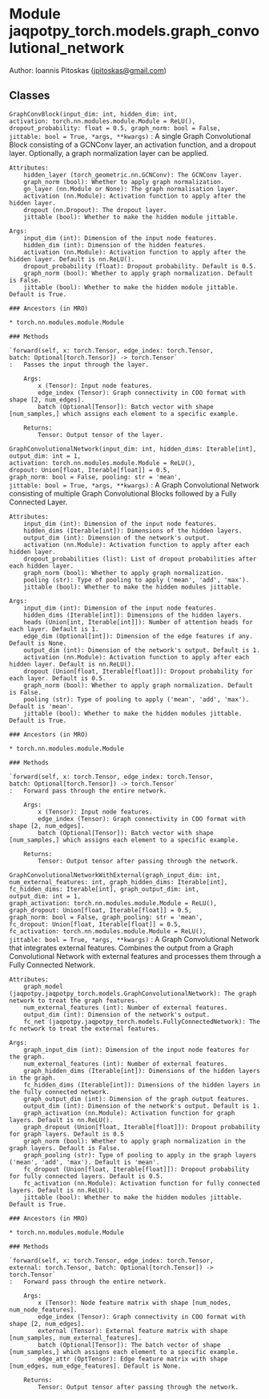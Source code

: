Module jaqpotpy_torch.models.graph_convolutional_network
========================================================
Author: Ioannis Pitoskas (jpitoskas@gmail.com)

Classes
-------

`GraphConvBlock(input_dim: int, hidden_dim: int, activation: torch.nn.modules.module.Module = ReLU(), dropout_probability: float = 0.5, graph_norm: bool = False, jittable: bool = True, *args, **kwargs)`
:   A single Graph Convolutional Block consisting of a GCNConv layer, an activation function,
    and a dropout layer. Optionally, a graph normalization layer can be applied.
    
    Attributes:
        hidden_layer (torch_geometric.nn.GCNConv): The GCNConv layer.
        graph_norm (bool): Whether to apply graph normalization.
        gn_layer (nn.Module or None): The graph normalisation layer.
        activation (nn.Module): Activation function to apply after the hidden layer.
        dropout (nn.Dropout): The dropout layer.
        jittable (bool): Whether to make the hidden module jittable.
    
    Args:
        input_dim (int): Dimension of the input node features.
        hidden_dim (int): Dimension of the hidden features.
        activation (nn.Module): Activation function to apply after the hidden layer. Default is nn.ReLU().
        dropout_probability (float): Dropout probability. Default is 0.5.
        graph_norm (bool): Whether to apply graph normalization. Default is False.
        jittable (bool): Whether to make the hidden module jittable. Default is True.

    ### Ancestors (in MRO)

    * torch.nn.modules.module.Module

    ### Methods

    `forward(self, x: torch.Tensor, edge_index: torch.Tensor, batch: Optional[torch.Tensor]) ‑> torch.Tensor`
    :   Passes the input through the layer.
        
        Args:
            x (Tensor): Input node features.
            edge_index (Tensor): Graph connectivity in COO format with shape [2, num_edges].
            batch (Optional[Tensor]): Batch vector with shape [num_samples,] which assigns each element to a specific example.
        
        Returns:
            Tensor: Output tensor of the layer.

`GraphConvolutionalNetwork(input_dim: int, hidden_dims: Iterable[int], output_dim: int = 1, activation: torch.nn.modules.module.Module = ReLU(), dropout: Union[float, Iterable[float]] = 0.5, graph_norm: bool = False, pooling: str = 'mean', jittable: bool = True, *args, **kwargs)`
:   A Graph Convolutional Network consisting of multiple Graph Convolutional Blocks followed by a Fully Connected Layer.
    
    Attributes:
        input_dim (int): Dimension of the input node features.
        hidden_dims (Iterable[int]): Dimensions of the hidden layers.
        output_dim (int): Dimension of the network's output.
        activation (nn.Module): Activation function to apply after each hidden layer.
        dropout_probabilities (list): List of dropout probabilities after each hidden layer.
        graph_norm (bool): Whether to apply graph normalization.
        pooling (str): Type of pooling to apply ('mean', 'add', 'max').
        jittable (bool): Whether to make the hidden modules jittable.
    
    Args:
        input_dim (int): Dimension of the input node features.
        hidden_dims (Iterable[int]): Dimensions of the hidden layers.
        heads (Union[int, Iterable[int]]): Number of attention heads for each layer. Default is 1.
        edge_dim (Optional[int]): Dimension of the edge features if any. Default is None.
        output_dim (int): Dimension of the network's output. Default is 1.
        activation (nn.Module): Activation function to apply after each hidden layer. Default is nn.ReLU().
        dropout (Union[float, Iterable[float]]): Dropout probability for each layer. Default is 0.5.
        graph_norm (bool): Whether to apply graph normalization. Default is False.
        pooling (str): Type of pooling to apply ('mean', 'add', 'max'). Default is 'mean'.
        jittable (bool): Whether to make the hidden modules jittable. Default is True.

    ### Ancestors (in MRO)

    * torch.nn.modules.module.Module

    ### Methods

    `forward(self, x: torch.Tensor, edge_index: torch.Tensor, batch: Optional[torch.Tensor]) ‑> torch.Tensor`
    :   Forward pass through the entire network.
        
        Args:
            x (Tensor): Input node features.
            edge_index (Tensor): Graph connectivity in COO format with shape [2, num_edges].
            batch (Optional[Tensor]): Batch vector with shape [num_samples,] which assigns each element to a specific example.
        
        Returns:
            Tensor: Output tensor after passing through the network.

`GraphConvolutionalNetworkWithExternal(graph_input_dim: int, num_external_features: int, graph_hidden_dims: Iterable[int], fc_hidden_dims: Iterable[int], graph_output_dim: int, output_dim: int = 1, graph_activation: torch.nn.modules.module.Module = ReLU(), graph_dropout: Union[float, Iterable[float]] = 0.5, graph_norm: bool = False, graph_pooling: str = 'mean', fc_dropout: Union[float, Iterable[float]] = 0.5, fc_activation: torch.nn.modules.module.Module = ReLU(), jittable: bool = True, *args, **kwargs)`
:   A Graph Convolutional Network that integrates external features.
    Combines the output from a Graph Convolutional Network with external features
    and processes them through a Fully Connected Network.
    
    Attributes:
        graph_model (jaqpotpy.jaqpotpy_torch.models.GraphConvolutionalNetwork): The graph network to treat the graph features.
        num_external_features (int): Number of external features.
        output_dim (int): Dimension of the network's output.
        fc_net (jaqpotpy.jaqpotpy_torch.models.FullyConnectedNetwork): The fc network to treat the external features.
    
    Args:
        graph_input_dim (int): Dimension of the input node features for the graph.
        num_external_features (int): Number of external features.
        graph_hidden_dims (Iterable[int]): Dimensions of the hidden layers in the graph.
        fc_hidden_dims (Iterable[int]): Dimensions of the hidden layers in the fully connected network.
        graph_output_dim (int): Dimension of the graph output features.
        output_dim (int): Dimension of the network's output. Default is 1.
        graph_activation (nn.Module): Activation function for graph layers. Default is nn.ReLU().
        graph_dropout (Union[float, Iterable[float]]): Dropout probability for graph layers. Default is 0.5
        graph_norm (bool): Whether to apply graph normalization in the graph layers. Default is False.
        graph_pooling (str): Type of pooling to apply in the graph layers ('mean', 'add', 'max'). Default is 'mean'.
        fc_dropout (Union[float, Iterable[float]]): Dropout probability for fully connected layers. Default is 0.5.
        fc_activation (nn.Module): Activation function for fully connected layers. Default is nn.ReLU().
        jittable (bool): Whether to make the hidden modules jittable. Default is True.

    ### Ancestors (in MRO)

    * torch.nn.modules.module.Module

    ### Methods

    `forward(self, x: torch.Tensor, edge_index: torch.Tensor, external: torch.Tensor, batch: Optional[torch.Tensor]) ‑> torch.Tensor`
    :   Forward pass through the entire network.
        
        Args:
            x (Tensor): Node feature matrix with shape [num_nodes, num_node_features].
            edge_index (Tensor): Graph connectivity in COO format with shape [2, num_edges].
            external (Tensor): External feature matrix with shape [num_samples, num_external_features].
            batch (Optional[Tensor]): The batch vector of shape [num_samples,] which assigns each element to a specific example.
            edge_attr (OptTensor): Edge feature matrix with shape [num_edges, num_edge_features]. Default is None.
        
        Returns:
            Tensor: Output tensor after passing through the network.
